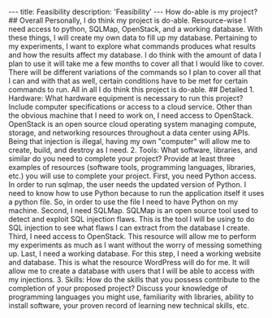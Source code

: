 --- title: Feasibility description: 'Feasibility' --- How do-able is my project? <!--more--> ## Overall Personally, I do think my project is do-able. Resource-wise I need access to python, SQLMap, OpenStack, and a working database. With these things, I will create my own data to fill up my database. Pertaining to my experiments, I want to explore what commands produces what results and how the results affect my database. I do think with the amount of data I plan to use it will take me a few months to cover all that I would like to cover. There will be different variations of the commands so I plan to cover all that I can and with that as well, certain conditions have to be met for certain commands to run. All in all I do think this project is do-able. ## Detailed 1. Hardware: What hardware equipment is necessary to run this project? Include computer specifications or access to a cloud service. Other than the obvious machine that I need to work on, I need access to OpenStack. OpenStack is an open source cloud operating system managing compute, storage, and networking resources throughout a data center using APIs. Being that injection is illegal, having my own "computer" will allow me to create, build, and destroy as I need. 2. Tools: What software, libraries, and similar do you need to complete your project? Provide at least three examples of resources (software tools, programming languages, libraries, etc.) you will use to complete your project. First, you need Python access. In order to run sqlmap, the user needs the updated version of Python. I need to know how to use Python because to run the application itself it uses a python file. So, in order to use the file I need to have Python on my machine. Second, I need SQLMap. SQLMap is an open source tool used to detect and exploit SQL injection flaws. This is the tool I will be using to do SQL injection to see what flaws I can extract from the database I create. Third, I need access to OpenStack. This resource will allow me to perform my experiments as much as I want without the worry of messing something up. Last, I need a working database. For this step, I need a working website and database. This is what the resource WordPress will do for me. It will allow me to create a database with users that I will be able to access with my injections. 3. Skills: How do the skills that you possess contribute to the completion of your proposed project? Discuss your knowledge of programming languages you might use, familiarity with libraries, ability to install software, your proven record of learning new technical skills, etc. 
